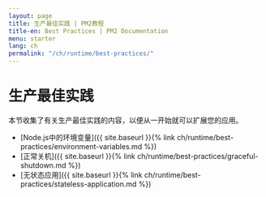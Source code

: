 ```yaml
---
layout: page
title: 生产最佳实践 | PM2教程
title-en: Best Practices | PM2 Documentation
menu: starter
lang: ch
permalink: "/ch/runtime/best-practices/"
---
```


# 生产最佳实践

本节收集了有关生产最佳实践的内容，以便从一开始就可以扩展您的应用。

- [Node.js中的环境变量]({{ site.baseurl }}{% link ch/runtime/best-practices/environment-variables.md %})
- [正常关机]({{ site.baseurl }}{% link ch/runtime/best-practices/graceful-shutdown.md %})
- [无状态应用]({{ site.baseurl }}{% link ch/runtime/best-practices/stateless-application.md %})